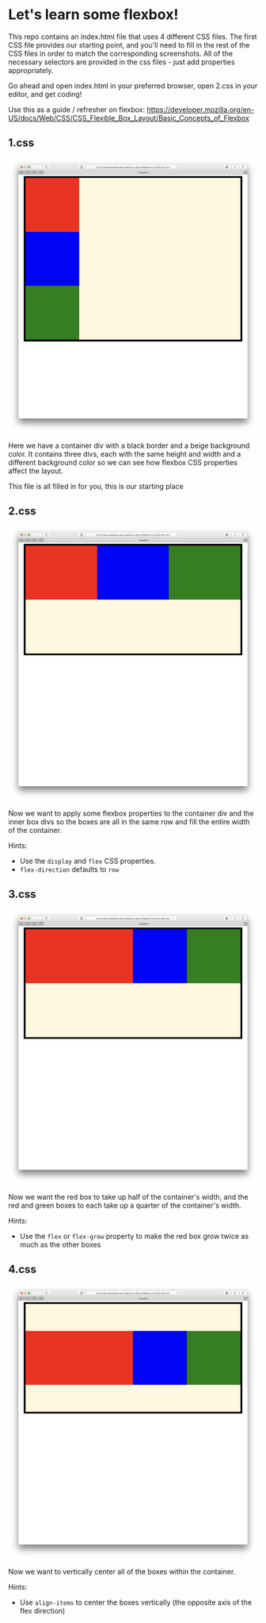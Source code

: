 # Let's learn some flexbox!

This repo contains an index.html file that uses 4 different CSS files. The first
CSS file provides our starting point, and you'll need to fill in the rest of the
CSS files in order to match the corresponding screenshots. All of the necessary
selectors are provided in the css files - just add properties appropriately.

Go ahead and open index.html in your preferred browser, open 2.css in your
editor, and get coding!

Use this as a guide / refresher on flexbox:
https://developer.mozilla.org/en-US/docs/Web/CSS/CSS_Flexible_Box_Layout/Basic_Concepts_of_Flexbox

## 1.css

![1.css](1.png)

Here we have a container div with a black border and a beige background color.
It contains three divs, each with the same height and width and a different
background color so we can see how flexbox CSS properties affect the layout.

This file is all filled in for you, this is our starting place

## 2.css

![2.css](2.png)

Now we want to apply some flexbox properties to the container div and the inner
box divs so the boxes are all in the same row and fill the entire width of the
container.

Hints:
- Use the `display` and `flex` CSS properties.
- `flex-direction` defaults to `row`

## 3.css

![3.css](3.png)

Now we want the red box to take up half of the container's width, and the red
and green boxes to each take up a quarter of the container's width.

Hints:
- Use the `flex` or `flex-grow` property to make the red box grow twice as much
  as the other boxes

## 4.css

![4.css](4.png)

Now we want to vertically center all of the boxes within the container.

Hints:
- Use `align-items` to center the boxes vertically (the opposite axis of the flex
  direction)
